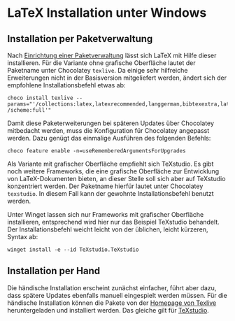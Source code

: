 # LaTeX Installation unter Windows

## Installation per Paketverwaltung

Nach [Einrichtung einer Paketverwaltung](./ZZ_Paketverwaltungen_Windows.md) lässt sich LaTeX mit Hilfe dieser installieren.
Für die Variante ohne grafische Oberfläche lautet der Paketname unter Chocolatey `texlive`.
Da einige sehr hilfreiche Erweiterungen nicht in der Basisversion mitgeliefert werden, ändert sich der empfohlene Installationsbefehl etwas ab:
```shell
choco install texlive --params="'/collections:latex,latexrecommended,langgerman,bibtexextra,latexextra /scheme:full'"
```
Damit diese Paketerweiterungen bei späteren Updates über Chocolatey mitbedacht werden, muss die Konfiguration für Chocolatey angepasst werden.
Dazu genügt das einmalige Ausführen des folgenden Befehls:
```shell
choco feature enable -n=useRememberedArgumentsForUpgrades
```
Als Variante mit grafischer Oberfläche empfiehlt sich TeXstudio.
Es gibt noch weitere Frameworks, die eine grafische Oberfläche zur Entwicklung von LaTeX-Dokumenten bieten, an dieser Stelle soll sich aber auf TeXstudio konzentriert werden.
Der Paketname hierfür lautet unter Chocolatey `texstudio`.
In diesem Fall kann der gewohnte Installationsbefehl benutzt werden.


Unter Winget lassen sich nur Frameworks mit grafischer Oberfläche installieren, entsprechend wird hier nur das Beispiel TeXstudio behandelt.
Der Installationsbefehl weicht leicht von der üblichen, leicht kürzeren, Syntax ab:
```shell
winget install -e --id TeXstudio.TeXstudio
```


## Installation per Hand

Die händische Installation erscheint zunächst einfacher, führt aber dazu, dass spätere Updates ebenfalls manuell eingespielt werden müssen. Für die händische Installation können die Pakete von der [Homepage von Texlive](https://www.tug.org/texlive/windows.html#install) heruntergeladen und installiert werden.
Das gleiche gilt für [TeXstudio](https://www.texstudio.org/#download).
